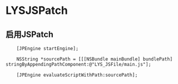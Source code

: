 # LYSJSPatch
## 启用JSPatch
```
    [JPEngine startEngine];
    
    NSString *sourcePath = [[[NSBundle mainBundle] bundlePath] stringByAppendingPathComponent:@"LYS_JSFile/main.js"];
    
    [JPEngine evaluateScriptWithPath:sourcePath];    
    
```



    